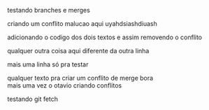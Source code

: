 testando branches e merges

criando um conflito malucao aqui uyahdsiashdiuash

adicionando o codigo dos dois textos e assim removendo o conflito 

qualquer outra coisa aqui diferente da outra linha

mais uma linha só pra testar

qualquer texto pra criar um conflito de merge bora  
mais uma vez o otavio criando conflitos

testando git fetch

